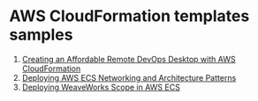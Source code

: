 # AWS CloudFormation templates samples

1. [Creating an Affordable Remote DevOps Desktop with AWS CloudFormation](https://github.com/chilcano/affordable-remote-desktop/tree/master/resources/cloudformation)
2. [Deploying AWS ECS Networking and Architecture Patterns](https://github.com/chilcano/cfn-samples/tree/master/ECS/README.md)
3. [Deploying WeaveWorks Scope in AWS ECS](WeaveWorks-Scope/README.md)